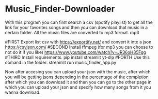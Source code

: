 # Music_Finder-Downloader
With this program you can first search a csv (spotify playlist) to get all the link for your favorites songs and then you can download that music in a certain folder. All the music files are converted to mp3 format. mp3 

#FIRST
Export list csv with https://exportify.net/ and convert it into a json https://csvjson.com/
#SECOND
Install ffmpeg (for mp3 you can choose to not do it if you like) https://www.youtube.com/watch?v=JR36oH35Fgg
#THIRD
Install requirements. pip install streamlit yt-dlp
#FORTH
Use this comand in the folder: streamlit run music_finder_app.py

Now after accesing you can upload your json with the music, after which you will be getting jsons depending in the percentage of the completion after which you can download it and then you can go to the other page in which you can upload your json and specify how many songs from it you wanna download.


